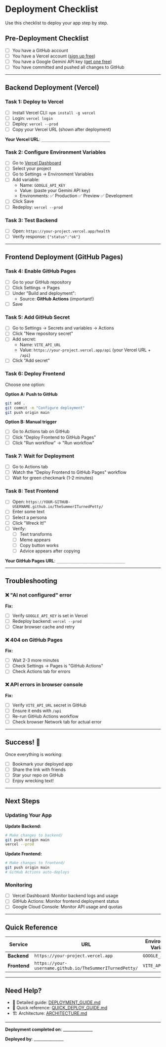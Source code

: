 # Deployment Checklist

Use this checklist to deploy your app step by step.

## Pre-Deployment Checklist

- [ ] You have a GitHub account
- [ ] You have a Vercel account ([sign up free](https://vercel.com))
- [ ] You have a Google Gemini API key ([get one free](https://aistudio.google.com/app/apikey))
- [ ] You have committed and pushed all changes to GitHub

---

## Backend Deployment (Vercel)

### Task 1: Deploy to Vercel

- [ ] Install Vercel CLI: `npm install -g vercel`
- [ ] Login: `vercel login`
- [ ] Deploy: `vercel --prod`
- [ ] Copy your Vercel URL (shown after deployment)

**Your Vercel URL**: `_______________________________`

### Task 2: Configure Environment Variables

- [ ] Go to [Vercel Dashboard](https://vercel.com/dashboard)
- [ ] Select your project
- [ ] Go to Settings → Environment Variables
- [ ] Add variable:
  - Name: `GOOGLE_API_KEY`
  - Value: (paste your Gemini API key)
  - Environments: ✅ Production ✅ Preview ✅ Development
- [ ] Click Save
- [ ] Redeploy: `vercel --prod`

### Task 3: Test Backend

- [ ] Open: `https://your-project.vercel.app/health`
- [ ] Verify response: `{"status":"ok"}`

---

## Frontend Deployment (GitHub Pages)

### Task 4: Enable GitHub Pages

- [ ] Go to your GitHub repository
- [ ] Click Settings → Pages
- [ ] Under "Build and deployment":
  - Source: **GitHub Actions** (important!)
- [ ] Save

### Task 5: Add GitHub Secret

- [ ] Go to Settings → Secrets and variables → Actions
- [ ] Click "New repository secret"
- [ ] Add secret:
  - Name: `VITE_API_URL`
  - Value: `https://your-project.vercel.app/api` (your Vercel URL + `/api`)
- [ ] Click "Add secret"

### Task 6: Deploy Frontend

Choose one option:

**Option A: Push to GitHub**
```bash
git add .
git commit -m "Configure deployment"
git push origin main
```

**Option B: Manual trigger**
- [ ] Go to Actions tab on GitHub
- [ ] Click "Deploy Frontend to GitHub Pages"
- [ ] Click "Run workflow" → "Run workflow"

### Task 7: Wait for Deployment

- [ ] Go to Actions tab
- [ ] Watch the "Deploy Frontend to GitHub Pages" workflow
- [ ] Wait for green checkmark (1-2 minutes)

### Task 8: Test Frontend

- [ ] Open: `https://YOUR-GITHUB-USERNAME.github.io/TheSummerITurnedPetty/`
- [ ] Enter some text
- [ ] Select a persona
- [ ] Click "Wreck It!"
- [ ] Verify:
  - [ ] Text transforms
  - [ ] Meme appears
  - [ ] Copy button works
  - [ ] Advice appears after copying

**Your GitHub Pages URL**: `_______________________________`

---

## Troubleshooting

### ❌ "AI not configured" error

**Fix:**
- [ ] Verify `GOOGLE_API_KEY` is set in Vercel
- [ ] Redeploy backend: `vercel --prod`
- [ ] Clear browser cache and retry

### ❌ 404 on GitHub Pages

**Fix:**
- [ ] Wait 2-3 more minutes
- [ ] Check Settings → Pages is "GitHub Actions"
- [ ] Check Actions tab for errors

### ❌ API errors in browser console

**Fix:**
- [ ] Verify `VITE_API_URL` secret in GitHub
- [ ] Ensure it ends with `/api`
- [ ] Re-run GitHub Actions workflow
- [ ] Check browser Network tab for actual error

---

## Success! 🎉

Once everything is working:

- [ ] Bookmark your deployed app
- [ ] Share the link with friends
- [ ] Star your repo on GitHub
- [ ] Enjoy wrecking text!

---

## Next Steps

### Updating Your App

**Update Backend:**
```bash
# Make changes to backend/
git push origin main
vercel --prod
```

**Update Frontend:**
```bash
# Make changes to frontend/
git push origin main
# GitHub Actions auto-deploys
```

### Monitoring

- [ ] Vercel Dashboard: Monitor backend logs and usage
- [ ] GitHub Actions: Monitor frontend deployment status
- [ ] Google Cloud Console: Monitor API usage and quotas

---

## Quick Reference

| Service | URL | Environment Variable |
|---------|-----|---------------------|
| **Backend** | `https://your-project.vercel.app` | `GOOGLE_API_KEY` |
| **Frontend** | `https://your-username.github.io/TheSummerITurnedPetty/` | `VITE_API_URL` |

---

## Need Help?

- 📖 Detailed guide: [DEPLOYMENT_GUIDE.md](./DEPLOYMENT_GUIDE.md)
- 🚀 Quick reference: [QUICK_DEPLOY_GUIDE.md](./QUICK_DEPLOY_GUIDE.md)
- 🏗️ Architecture: [ARCHITECTURE.md](./ARCHITECTURE.md)

---

**Deployment completed on**: _______________

**Deployed by**: _______________
